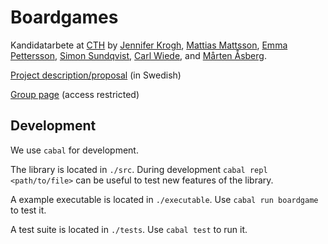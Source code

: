 # Boardgames

Kandidatarbete at [CTH](https://www.chalmers.se/) by [Jennifer Krogh](https://github.com/jenniferkrogh),
[Mattias Mattsson](https://github.com/matmat), [Emma Pettersson](https://github.com/emmouto),
[Simon Sundqvist](https://github.com/Zinfour), [Carl Wiede](https://github.com/carlwiede),
and [Mårten Åsberg](https://github.com/89netraM).

[Project description/proposal](https://www.chalmers.se/SiteCollectionDocuments/CSE/Kandidatprojekt2021/Datx02-21-06_Spr%C3%A5k_br%C3%A4dspel.pdf)
(in Swedish)

[Group page](https://chalmers.instructure.com/groups/69903/wiki)
(access restricted)

## Development

We use `cabal` for development.

The library is located in `./src`. During development
`cabal repl <path/to/file>` can be useful to test new features of the library.

A example executable is located in `./executable`. Use `cabal run boardgame` to
test it.

A test suite is located in `./tests`. Use `cabal test` to run it.
